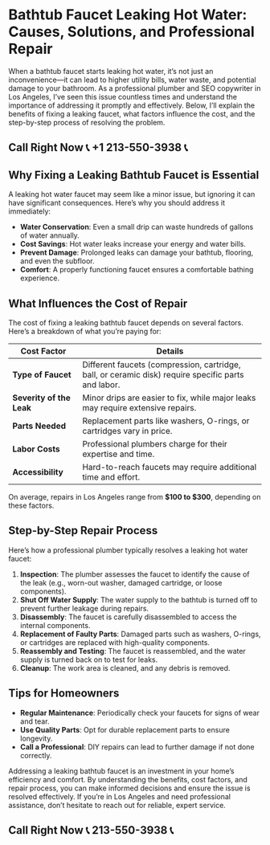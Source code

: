 # Bathtub Faucet Leaking Hot Water: Causes, Solutions, and Professional Repair

When a bathtub faucet starts leaking hot water, it’s not just an inconvenience—it can lead to higher utility bills, water waste, and potential damage to your bathroom. As a professional plumber and SEO copywriter in Los Angeles, I’ve seen this issue countless times and understand the importance of addressing it promptly and effectively. Below, I’ll explain the benefits of fixing a leaking faucet, what factors influence the cost, and the step-by-step process of resolving the problem.

## Call Right Now 📞 +1 213-550-3938 📞

## Why Fixing a Leaking Bathtub Faucet is Essential

A leaking hot water faucet may seem like a minor issue, but ignoring it can have significant consequences. Here’s why you should address it immediately:  

- **Water Conservation**: Even a small drip can waste hundreds of gallons of water annually.  
- **Cost Savings**: Hot water leaks increase your energy and water bills.  
- **Prevent Damage**: Prolonged leaks can damage your bathtub, flooring, and even the subfloor.  
- **Comfort**: A properly functioning faucet ensures a comfortable bathing experience.  

## What Influences the Cost of Repair  

The cost of fixing a leaking bathtub faucet depends on several factors. Here’s a breakdown of what you’re paying for:  

| **Cost Factor**               | **Details**                                                                 |  
|--------------------------------|----------------------------------------------------------------------------|  
| **Type of Faucet**             | Different faucets (compression, cartridge, ball, or ceramic disk) require specific parts and labor. |  
| **Severity of the Leak**       | Minor drips are easier to fix, while major leaks may require extensive repairs. |  
| **Parts Needed**               | Replacement parts like washers, O-rings, or cartridges vary in price.       |  
| **Labor Costs**                | Professional plumbers charge for their expertise and time.                 |  
| **Accessibility**              | Hard-to-reach faucets may require additional time and effort.               |  

On average, repairs in Los Angeles range from **$100 to $300**, depending on these factors.  

## Step-by-Step Repair Process  

Here’s how a professional plumber typically resolves a leaking hot water faucet:  

1. **Inspection**: The plumber assesses the faucet to identify the cause of the leak (e.g., worn-out washer, damaged cartridge, or loose components).  
2. **Shut Off Water Supply**: The water supply to the bathtub is turned off to prevent further leakage during repairs.  
3. **Disassembly**: The faucet is carefully disassembled to access the internal components.  
4. **Replacement of Faulty Parts**: Damaged parts such as washers, O-rings, or cartridges are replaced with high-quality components.  
5. **Reassembly and Testing**: The faucet is reassembled, and the water supply is turned back on to test for leaks.  
6. **Cleanup**: The work area is cleaned, and any debris is removed.  

## Tips for Homeowners  

- **Regular Maintenance**: Periodically check your faucets for signs of wear and tear.  
- **Use Quality Parts**: Opt for durable replacement parts to ensure longevity.  
- **Call a Professional**: DIY repairs can lead to further damage if not done correctly.  

Addressing a leaking bathtub faucet is an investment in your home’s efficiency and comfort. By understanding the benefits, cost factors, and repair process, you can make informed decisions and ensure the issue is resolved effectively. If you’re in Los Angeles and need professional assistance, don’t hesitate to reach out for reliable, expert service.
## Call Right Now 📞 213-550-3938 📞